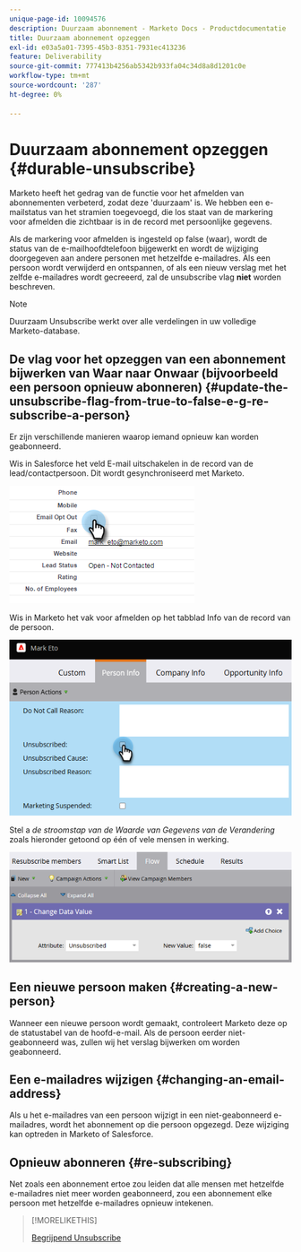 ```yaml
---
unique-page-id: 10094576
description: Duurzaam abonnement - Marketo Docs - Productdocumentatie
title: Duurzaam abonnement opzeggen
exl-id: e03a5a01-7395-45b3-8351-7931ec413236
feature: Deliverability
source-git-commit: 777413b4256ab5342b933fa04c34d8a8d1201c0e
workflow-type: tm+mt
source-wordcount: '287'
ht-degree: 0%

---
```


# Duurzaam abonnement opzeggen {#durable-unsubscribe}

Marketo heeft het gedrag van de functie voor het afmelden van abonnementen verbeterd, zodat deze &#39;duurzaam&#39; is. We hebben een e-mailstatus van het stramien toegevoegd, die los staat van de markering voor afmelden die zichtbaar is in de record met persoonlijke gegevens.

Als de markering voor afmelden is ingesteld op false (waar), wordt de status van de e-mailhoofdtelefoon bijgewerkt en wordt de wijziging doorgegeven aan andere personen met hetzelfde e-mailadres. Als een persoon wordt verwijderd en ontspannen, of als een nieuw verslag met het zelfde e-mailadres wordt gecreeerd, zal de unsubscribe vlag **niet** worden beschreven.

>[!NOTE]
>
>Duurzaam Unsubscribe werkt over alle verdelingen in uw volledige Marketo-database.

## De vlag voor het opzeggen van een abonnement bijwerken van Waar naar Onwaar (bijvoorbeeld een persoon opnieuw abonneren) {#update-the-unsubscribe-flag-from-true-to-false-e-g-re-subscribe-a-person}

Er zijn verschillende manieren waarop iemand opnieuw kan worden geabonneerd.

Wis in Salesforce het veld E-mail uitschakelen in de record van de lead/contactpersoon. Dit wordt gesynchroniseerd met Marketo.

![ het scherm van Salesforce ](assets/durable-unsubscribe-1.png)

Wis in Marketo het vak voor afmelden op het tabblad Info van de record van de persoon.

![ ontruimend unsubscribe doos in een persoonverslag ](assets/durable-unsubscribe-2.png)

Stel a _de stroomstap van de Waarde van Gegevens van de Verandering_ zoals hieronder getoond op één of vele mensen in werking.

![ stap van de de gegevenswaarde van de Verandering ](assets/durable-unsubscribe-3.png)

## Een nieuwe persoon maken {#creating-a-new-person}

Wanneer een nieuwe persoon wordt gemaakt, controleert Marketo deze op de statustabel van de hoofd-e-mail. Als de persoon eerder niet-geabonneerd was, zullen wij het verslag bijwerken om worden geabonneerd.

## Een e-mailadres wijzigen {#changing-an-email-address}

Als u het e-mailadres van een persoon wijzigt in een niet-geabonneerd e-mailadres, wordt het abonnement op die persoon opgezegd. Deze wijziging kan optreden in Marketo of Salesforce.

## Opnieuw abonneren {#re-subscribing}

Net zoals een abonnement ertoe zou leiden dat alle mensen met hetzelfde e-mailadres niet meer worden geabonneerd, zou een abonnement elke persoon met hetzelfde e-mailadres opnieuw intekenen.

>[!MORELIKETHIS]
>
>[ Begrijpend Unsubscribe ](/help/marketo/product-docs/email-marketing/deliverability/understanding-unsubscribe.md)
